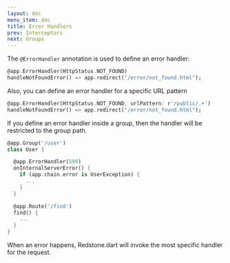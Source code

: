 ```yaml
---
layout: doc
menu_item: doc
title: Error Handlers
prev: Interceptors
next: Groups
---
```

The `@ErrorHandler` annotation is used to define an error handler:

```dart
@app.ErrorHandler(HttpStatus.NOT_FOUND)
handleNotFoundError() => app.redirect("/error/not_found.html");
```

Also, you can define an error handler for a specific URL pattern

```dart
@app.ErrorHandler(HttpStatus.NOT_FOUND, urlPattern: r'/public/.+')
handleNotFoundError() => app.redirect("/error/not_found.html");
```

If you define an error handler inside a group, then the handler will be restricted to the group path.

```dart
@app.Group('/user')
class User {

  @app.ErrorHandler(500)
  onInternalServerError() {
    if (app.chain.error is UserException) {
      ...
    } 
  }

  @app.Route('/find')
  find() {
    ...
  }
}
```

When an error happens, Redstone.dart will invoke the most specific handler for the request.

